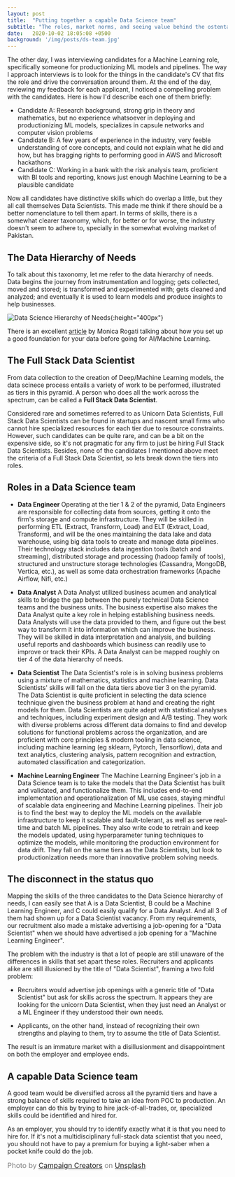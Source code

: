 ```yaml
---
layout: post
title:  "Putting together a capable Data Science team"
subtitle: "The roles, market norms, and seeing value behind the ostentatious titles"
date:   2020-10-02 18:05:08 +0500
background: '/img/posts/ds-team.jpg'
---
```


The other day, I was interviewing candidates for a Machine Learning role, specifically someone for productionizing ML models and pipelines. The way I approach interviews is to look for the things in the candidate's CV that fits the role and drive the conversation around them. At the end of the day, reviewing my feedback for each applicant, I noticed a compelling problem with the candidates. Here is how I'd describe each one of them briefly:
- Candidate A: Research background, strong grip in theory and mathematics, but no experience whatsoever in deploying and productionizing ML models, specializes in capsule networks and computer vision problems
- Candidate B: A few years of experience in the industry, very feeble understanding of core concepts, and could not explain what he did and how, but has bragging rights to performing good in AWS and Microsoft hackathons
- Candidate C: Working in a bank with the risk analysis team, proficient with BI tools and reporting, knows just enough Machine Learning to be a plausible candidate

Now all candidates have distinctive skills which do overlap a little, but they all call themselves Data Scientists. This made me think if there should be a better nomenclature to tell them apart. In terms of skills, there is a somewhat clearer taxonomy, which, for better or for worse, the industry doesn't seem to adhere to, specially in the somewhat evolving market of Pakistan.

## The Data Hierarchy of Needs
To talk about this taxonomy, let me refer to the data hierarchy of needs. Data begins the journey from instrumentation and logging; gets collected, moved and stored; is transformed and experimented with; gets cleaned and analyzed; and eventually it is used to learn models and produce insights to help businesses.
<!-- <img src="https://hackernoon.com/hn-images/1*7IMev5xslc9FLxr9hHhpFw.png" alt="drawing" width="600"/> -->
![Data Science Hierarchy of Needs](https://hackernoon.com/hn-images/1*7IMev5xslc9FLxr9hHhpFw.png){:height="400px"}

There is an excellent [article](https://hackernoon.com/the-ai-hierarchy-of-needs-18f111fcc007) by Monica Rogati talking about how you set up a good foundation for your data before going for AI/Machine Learning.

## The Full Stack Data Scientist

From data collection to the creation of Deep/Machine Learning models, the data scinece process entails a variety of work to be performed, illustrated as tiers in this pyramid. A person who does all the work across the spectrum, can be called a **Full Stack Data Scientist**. 

Considered rare and sometimes referred to as Unicorn Data Scientists, Full Stack Data Scientists can be found in startups and nascent small firms who cannot hire specialized resources for each tier due to resource constraints. However, such candidates can be quite rare, and can be a bit on the expensive side, so it's not pragmatic for any firm to just be hiring Full Stack Data Scientists. Besides, none of the candidates I mentioned above meet the criteria of a Full Stack Data Scientist, so lets break down the tiers into roles.

## Roles in a Data Science team

- **Data Engineer**
Operating at the tier 1 & 2 of the pyramid, Data Engineers are responsible for collecting data from sources, getting it onto the firm's storage and compute infrastructure. They will be skilled in performing ETL (Extract, Transform, Load) and ELT (Extract, Load, Transform), and will be the ones maintaining the data lake and data warehouse, using big data tools to create and manage data pipelines. Their technology stack includes data ingestion tools (batch and streaming), distributed storage and processing (hadoop family of tools), structured and unstructure storage technologies (Cassandra, MongoDB, Vertica, etc.), as well as some data orchestration frameworks (Apache Airflow, Nifi, etc.)

- **Data Analyst**
A Data Analyst utilized business acumen and analytical skills to bridge the gap between the purely technical Data Science teams and the business units. The business expertise also makes the Data Analyst quite a key role in helping establishing business needs. Data Analysts will use the data provided to them, and figure out the best way to transform it into information which can improve the business. They will be skilled in data interpretation and analysis, and building useful reports and dashboards which business can readily use to improve or track their KPIs. A Data Analyst can be mapped roughly on tier 4 of the data hierarchy of needs.

- **Data Scientist**
The Data Scientist's role is in solving business problems using a mixture of mathematics, statistics and machine learning. Data Scientists' skills will fall on the data tiers above tier 3 on the pyramid. The Data Scientist is quite proficient in selecting the data science technique given the business problem at hand and creating the right models for them. Data Scientists are quite adept with statistical analyses and techniques, including experiment design and A/B testing. They work with diverse problems across different data domains to find and develop solutions for functional problems across the organization, and are proficient with core principles & modern tooling in data science, including machine learning (eg sklearn, Pytorch, Tensorflow), data and text analytics, clustering analysis, pattern recognition and extraction, automated classification and categorization. 

- **Machine Learning Engineer**
The Machine Learning Engineer's job in a Data Science team is to take the models that the Data Scientist has built and validated, and functionalize them. This includes end-to-end implementation and operationalization of ML use cases, staying mindful of scalable data engineering and Machine Learning pipelines. Their job is to find the best way to deploy the ML models on the available infrastructure to keep it scalable and fault-tolerant, as well as serve real-time and batch ML pipelines. They also write code to retrain and keep the models updated, using hyperparameter tuning techniques to optimize the models, while monitoring the production environment for data drift. They fall on the same tiers as the Data Scientists, but look to productionization needs more than innovative problem solving needs.

## The disconnect in the status quo
Mapping the skills of the three candidates to the Data Science hierarchy of needs, I can easily see that A is a Data Scientist, B could be a Machine Learning Engineer, and C could easily qualify for a Data Analyst. And all 3 of them had shown up for a Data Scientist vacancy. From my requirements, our recruitment also made a mistake advertising a job-opening for a "Data Scientist" when we should have advertised a job opening for a "Machine Learning Engineer".

The problem with the industry is that a lot of people are still unaware of the differences in skills that set apart these roles. Recruiters and applicants alike are still illusioned by the title of "Data Scientist", framing a two fold problem:

- Recruiters would advertise job openings with a generic title of "Data Scientist" but ask for skills across the spectrum. It appears they are looking for the unicorn Data Scientist, when they just need an Analyst or a ML Engineer if they understood their own needs.

- Applicants, on the other hand, instead of recognizing their own strengths and playing to them, try to assume the title of Data Scientist.

The result is an immature market with a disillusionment and disappointment on both the employer and employee ends.

## A capable Data Science team
A good team would be diversified across all the pyramid tiers and have a strong balance of skills required to take an idea from POC to production. An employer can do this by trying to hire jack-of-all-trades, or, specialized skills could be identified and hired for. 

As an employer, you should try to identify exactly what it is that you need to hire for. If it's not a multidisciplinary full-stack data scientist that you need, you should not have to pay a premium for buying a light-saber when a pocket knife could do the job.

<span style="font-size:16px;color:grey;">Photo by <a href="https://unsplash.com/@campaign_creators?utm_source=unsplash&amp;utm_medium=referral&amp;utm_content=creditCopyText">Campaign Creators</a> on <a href="https://unsplash.com/s/photos/data?utm_source=unsplash&amp;utm_medium=referral&amp;utm_content=creditCopyText">Unsplash</a></span>
